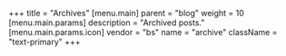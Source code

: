 +++
title = "Archives"
[menu.main]
  parent = "blog"
  weight = 10
  [menu.main.params]
  description = "Archived posts."
  [menu.main.params.icon]
  vendor = "bs"
  name = "archive"
  className = "text-primary"
+++
